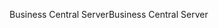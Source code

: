 <span data-ttu-id="35e7f-101">Business Central Server</span><span class="sxs-lookup"><span data-stu-id="35e7f-101">Business Central Server</span></span>